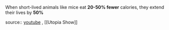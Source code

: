 When short-lived animals like mice eat **20-50% fewer** calories, they extend their lives by **50%**

source:: [youtube](https://www.youtube.com/watch?v=YLeXoLX_AjM) , [[Utopia Show]]